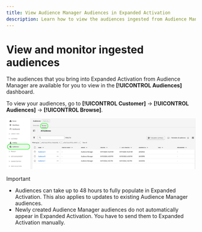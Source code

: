 ```yaml
---
title: View Audience Manager Audiences in Expanded Activation
description: Learn how to view the audiences ingested from Audience Manager in Expanded Activation.
---
```


# View and monitor ingested audiences

The audiences that you bring into Expanded Activation from Audience Manager are available for you to view in the **[!UICONTROL Audiences]** dashboard.

To view your audiences, go to **[!UICONTROL Customer]** -> **[!UICONTROL Audiences]** -> **[!UICONTROL Browse]**.

![Platform UI image showing the Audiences page.](assets/audiences-browse.png)

>[!IMPORTANT]
>
>* Audiences can take up to 48 hours to fully populate in Expanded Activation. This also applies to updates to existing Audience Manager audiences.
>* Newly created Audience Manager audiences do not automatically appear in Expanded Activation. You have to send them to Expanded Activation manually.